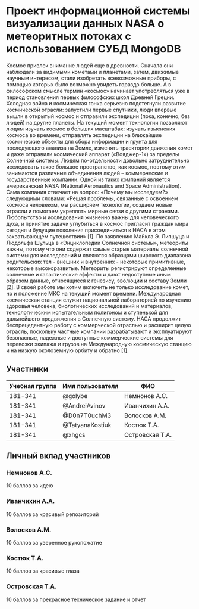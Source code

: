 # Проект информационной системы визуализации данных NASA о метеоритных потоках с использованием СУБД MongoDB</h1>

Космос привлек внимание людей еще в древности. Сначала они наблюдали за видимыми кометами и планетами, затем, движимые научным интересом, стали изобретать всевозможные приборы, с помощью которых было возможно увидеть гораздо больше. А в философском смысле термин «космос» начинает употребляться уже в период становления первых философских школ Древней Греции. Холодная война и космическая гонка серьезно подстегнули развитие космической отрасли: запустили первые спутники, люди впервые вышли в открытый космос и отправили экспедиции (пока, конечно, без людей) на другие планеты. На текущий момент технологии позволяют людям изучать космос в бо́льших масштабах: изучать изменения космоса во времени, отправлять экспедиции на ближайшие космические объекты для сбора информации и грунта для последующего анализа на Земле, изменять траектории движения комет и даже отправили космический аппарат («Вояджер-1») за пределы Солнечной системы.
Людям по-отдельности довольно затруднительно исследовать такое большое пространство, как космос, поэтому этим занимаются различные объединения людей – коммерческие и государственные компании. Одной из таких компаний является американский NASA (National Aeronautics and Space Administration). Сама компания отвечает на вопрос: «Почему мы исследуем?» следующими словами: «Решая проблемы, связанные с освоением космоса человеком, мы расширяем технологии, создаем новые отрасли и помогаем укреплять мирные связи с другими странами. Любопытство и исследования жизненно важны для человеческого духа, и принятие задачи углубиться в космос пригласит граждан мира сегодня и будущие поколения присоединиться к НАСА в этом захватывающем путешествии» [1].
По заявлению Майкла Э. Липшуца и Людольфа Шульца в «Энциклопедии Солнечной системы», метеориты важны, потому что они содержат самые старые материалы солнечной системы для исследований и являются образцами широкого диапазона родительских тел - внешних и внутренних - некоторые примитивные, некоторые высокоразвитые. Метеориты регистрируют определенные солнечные и галактические эффекты и дают недоступные иным образом данные, относящиеся к генезису, эволюции и составу Земли [2].
В своей работе мы хотим включить не только исследование комет, но и положение МКС на текущий момент времени. Международная космическая станция служит национальной лабораторией по изучению здоровья человека, биологических исследований и материалов, технологическим испытательным полигоном и ступенькой для дальнейшего продвижения в Солнечную систему. НАСА продолжит беспрецедентную работу с коммерческой отраслью и расширит целую отрасль, поскольку частные компании разрабатывают и эксплуатируют безопасные, надежные и доступные коммерческие системы для перевозки экипажа и грузов на Международную космическую станцию и на низкую околоземную орбиту и обратно [1].



## Участники

| Учебная группа | Имя пользователя | ФИО                      |
|----------------|------------------|--------------------------|
| 181-341        | @golybe      | Немнонов А.С.             |
| 181-341        | @AndreiAvinov       | Иванчихин А.А.            |
| 181-341        | @D0n7T0uchM3       | Волосков А.М.|
| 181-341        | @TatyanaKostiuk       | Костюк Т.А.            |
| 181-341        | @xhgcs      | Островская Т.А.|

## Личный вклад участников

### Немнонов А.С. 

10 баллов за идею

### Иванчихин А.А. 

10 баллов за красивый репозиторий

### Волосков А.М.

10 баллов за уверенное рукопожатие

### Костюк Т.А. 

10 баллов за красивые глаза 

### Островская Т.А.

10 баллов за прекрасное техническое задание и отчет
